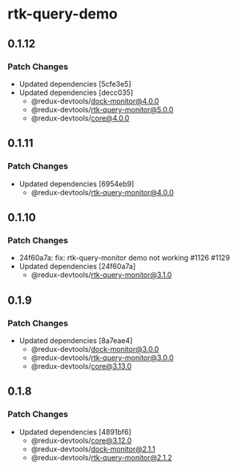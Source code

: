 # rtk-query-demo

## 0.1.12

### Patch Changes

- Updated dependencies [5cfe3e5]
- Updated dependencies [decc035]
  - @redux-devtools/dock-monitor@4.0.0
  - @redux-devtools/rtk-query-monitor@5.0.0
  - @redux-devtools/core@4.0.0

## 0.1.11

### Patch Changes

- Updated dependencies [6954eb9]
  - @redux-devtools/rtk-query-monitor@4.0.0

## 0.1.10

### Patch Changes

- 24f60a7a: fix: rtk-query-monitor demo not working #1126 #1129
- Updated dependencies [24f60a7a]
  - @redux-devtools/rtk-query-monitor@3.1.0

## 0.1.9

### Patch Changes

- Updated dependencies [8a7eae4]
  - @redux-devtools/dock-monitor@3.0.0
  - @redux-devtools/rtk-query-monitor@3.0.0
  - @redux-devtools/core@3.13.0

## 0.1.8

### Patch Changes

- Updated dependencies [4891bf6]
  - @redux-devtools/core@3.12.0
  - @redux-devtools/dock-monitor@2.1.1
  - @redux-devtools/rtk-query-monitor@2.1.2
